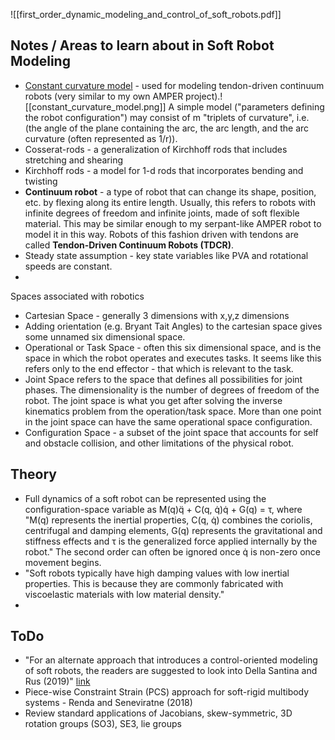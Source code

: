 
![[first_order_dynamic_modeling_and_control_of_soft_robots.pdf]]

## Notes / Areas to learn about in Soft Robot Modeling

 - [Constant curvature model](https://www.opencontinuumrobotics.com/101/2022/12/09/tdcr-cc-model.html) - used for modeling tendon-driven continuum robots (very similar to my own AMPER project).![[constant_curvature_model.png]]
   A simple model ("parameters defining the robot configuration") may consist of m "triplets of curvature", i.e. (the angle of the plane containing the arc, the arc length, and the arc curvature (often represented as 1/r)).
 - Cosserat-rods - a generalization of Kirchhoff rods that includes stretching and shearing
 - Kirchhoff rods - a model for 1-d rods that incorporates bending and twisting
 - **Continuum robot** - a type of robot that can change its shape, position, etc. by flexing along its entire length. Usually, this refers to robots with infinite degrees of freedom and infinite joints, made of soft flexible material. This may be similar enough to my serpant-like AMPER robot to model it in this way. Robots of this fashion driven with tendons are called **Tendon-Driven Continuum Robots (TDCR)**.
 - Steady state assumption - key state variables like PVA and rotational speeds are constant.
 - 

Spaces associated with robotics
 - Cartesian Space - generally 3 dimensions with x,y,z dimensions
 - Adding orientation (e.g. Bryant Tait Angles) to the cartesian space gives some unnamed six dimensional space.
 - Operational or Task Space - often this six dimensional space, and is the space in which the robot operates and executes tasks. It seems like this refers only to the end effector - that which is relevant to the task.
 - Joint Space refers to the space that defines all possibilities for joint phases. The dimensionality is the number of degrees of freedom of the robot. The joint space is what you get after solving the inverse kinematics problem from the operation/task space. More than one point in the joint space can have the same operational space configuration.
 - Configuration Space - a subset of the joint space that accounts for self and obstacle collision, and other limitations of the physical robot.

## Theory

 - Full dynamics of a soft robot can be represented using the configuration-space variable as M(q)q̈ + C(q, q̇)q̇ + G(q) = τ, where "M(q) represents the inertial properties, C(q, q̇) combines the coriolis, centrifugal and damping elements, G(q) represents the  gravitational and stiffness effects and τ is the generalized force applied internally by the robot." The second order can often be ignored once q̇ is non-zero once movement begins.
 - "Soft robots typically have high damping values with low inertial properties. This is because they are commonly fabricated with viscoelastic materials with low material density."
 - 
## ToDo
 - "For an alternate approach that introduces a control-oriented modeling of soft robots, the readers are suggested to look into Della Santina and Rus (2019)" [link](https://ieeexplore.ieee.org/stamp/stamp.jsp?arnumber=8913522)
 - Piece-wise Constraint Strain (PCS) approach for soft-rigid multibody systems - Renda and Seneviratne (2018)
 - Review standard applications of Jacobians, skew-symmetric, 3D rotation groups (SO3), SE3, lie groups